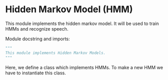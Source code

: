 
# Hidden Markov Model (HMM)
This module implements the hidden markov model. It will be used to train HMMs and recognize speech.

Module docstring and imports:


```python
"""
This module implements Hidden Markov Models.
"""
```

Here, we define a class which implements HMMs. To make a new HMM we have to instantiate this class.


```python

```
